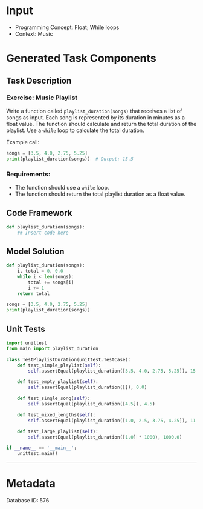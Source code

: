 # Input
- Programming Concept: Float; While loops
- Context: Music

# Generated Task Components
## Task Description
### Exercise: Music Playlist

Write a function called `playlist_duration(songs)` that receives a list of songs as input. Each song is represented by its duration in minutes as a float value. The function should calculate and return the total duration of the playlist. Use a `while` loop to calculate the total duration.

Example call:
```python
songs = [3.5, 4.0, 2.75, 5.25]
print(playlist_duration(songs))  # Output: 15.5
```

### Requirements:
- The function should use a `while` loop.
- The function should return the total playlist duration as a float value.

## Code Framework
```python
def playlist_duration(songs):
    ## Insert code here
```

## Model Solution
```python
def playlist_duration(songs):
    i, total = 0, 0.0
    while i < len(songs):
        total += songs[i]
        i += 1
    return total

songs = [3.5, 4.0, 2.75, 5.25]
print(playlist_duration(songs))
```

## Unit Tests
```python
import unittest
from main import playlist_duration

class TestPlaylistDuration(unittest.TestCase):
    def test_simple_playlist(self):
        self.assertEqual(playlist_duration([3.5, 4.0, 2.75, 5.25]), 15.5)

    def test_empty_playlist(self):
        self.assertEqual(playlist_duration([]), 0.0)

    def test_single_song(self):
        self.assertEqual(playlist_duration([4.5]), 4.5)

    def test_mixed_lengths(self):
        self.assertEqual(playlist_duration([1.0, 2.5, 3.75, 4.25]), 11.5)

    def test_large_playlist(self):
        self.assertEqual(playlist_duration([1.0] * 1000), 1000.0)

if __name__ == '__main__':
    unittest.main()
```
___
# Metadata
Database ID: 576
